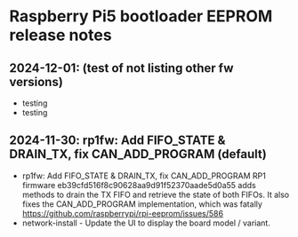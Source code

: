 # Raspberry Pi5 bootloader EEPROM release notes

## 2024-12-01: (test of not listing other fw versions)

* testing
* testing

## 2024-11-30: rp1fw: Add FIFO_STATE & DRAIN_TX, fix CAN_ADD_PROGRAM (default)

* rp1fw: Add FIFO_STATE & DRAIN_TX, fix CAN_ADD_PROGRAM
  RP1 firmware eb39cfd516f8c90628aa9d91f52370aade5d0a55 adds methods
  to drain the TX FIFO and retrieve the state of both FIFOs. It also
  fixes the CAN_ADD_PROGRAM implementation, which was fatally https://github.com/raspberrypi/rpi-eeprom/issues/586
* network-install - Update the UI to display the board model / variant.
